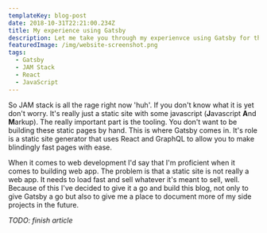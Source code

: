 ```yaml
---
templateKey: blog-post
date: 2018-10-31T22:21:00.234Z
title: My experience using Gatsby
description: Let me take you through my experienvce using Gatsby for the first time.
featuredImage: /img/website-screenshot.png
tags:
  - Gatsby
  - JAM Stack
  - React
  - JavaScript
---
```

So JAM stack is all the rage right now 'huh'. If you don't know what it is yet don't worry. It's really just a static site with some javascript (**J**avascript **A**nd **M**arkup). The really important part is the tooling. You don't want to be building these static pages by hand. This is where Gatsby comes in. It's role is a static site generator that uses React and GraphQL to allow you to make blindingly fast pages with ease.

When it comes to web development I'd say that I'm proficient when it comes to building web app. The problem is that a static site is not really a web app. It needs to load fast and sell whatever it's meant to sell, well. Because of this I've decided to give it a go and build this blog, not only to give Gatsby a go but also to give me a place to document more of my side projects in the future.

_TODO: finish article_
